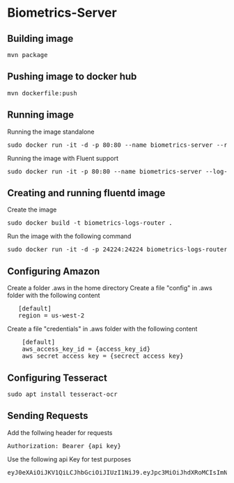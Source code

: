# Biometrics-Server

## Building image

<pre>
mvn package
</pre>

## Pushing image to docker hub

<pre>
mvn dockerfile:push
</pre>

## Running image

Running the image standalone

<pre>
sudo docker run -it -d -p 80:80 --name biometrics-server --rm luismanuelamengual/biometrics-server:{TAG}
</pre>

Running the image with Fluent support

<pre>
sudo docker run -it -p 80:80 --name biometrics-server --log-driver fluentd --log-opt tag="biometrics" --rm luismanuelamengual/biometrics-server:{TAG}
</pre>

## Creating and running fluentd image

Create the image

<pre>
sudo docker build -t biometrics-logs-router .
</pre>

Run the image with the following command

<pre>
sudo docker run -it -d -p 24224:24224 biometrics-logs-router:latest
</pre>

## Configuring Amazon

Create a folder .aws in the home directory
Create a file "config" in .aws folder with the following content
   
<pre>
   [default]
   region = us-west-2
</pre>

Create a file "credentials" in .aws folder with the following content

<pre>
    [default]
    aws_access_key_id = {access_key_id}
    aws_secret_access_key = {secrect_access_key}
</pre>

## Configuring Tesseract

<pre>
sudo apt install tesseract-ocr
</pre>

## Sending Requests

Add the follwing header for requests

<pre>
Authorization: Bearer {api key}
</pre>

Use the following api Key for test purposes

<pre>
eyJ0eXAiOiJKV1QiLCJhbGciOiJIUzI1NiJ9.eyJpc3MiOiJhdXRoMCIsImNsaWVudCI6InRlc3QifQ.5SY_UQaaILYpryU0qNBuPrPTPkF79UhTCNFElXjzUyY
</pre>